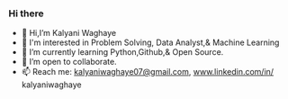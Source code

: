 ### Hi there 
- 👋 Hi,I’m Kalyani Waghaye
- 👀 I'm interested in Problem Solving, Data Analyst,& Machine Learning
- 🌱 I’m currently learning Python,Github,& Open Source.
- 👯 I’m open to collaborate.
- 📫 Reach me: kalyaniwaghaye07@gmail.com, www.linkedin.com/in/
kalyaniwaghaye




<!--
**KalyaniW15/KalyaniW15** is a ✨ _special_ ✨ repository because its `README.md` (this file) appears on your GitHub profile.

Here are some ideas to get you started:

- 🔭 I’m currently working on ...
- 🌱 I’m currently learning ...
- 👯 I’m looking to collaborate on ...
- 🤔 I’m looking for help with ...
- 💬 Ask me about ...
- 📫 How to reach me: ...
- 😄 Pronouns: ...
- ⚡ Fun fact: ...
-->
